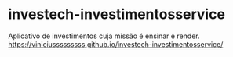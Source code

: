 # investech-investimentosservice
Aplicativo de investimentos cuja missão é ensinar e render.
https://viniciusssssssss.github.io/investech-investimentosservice/
